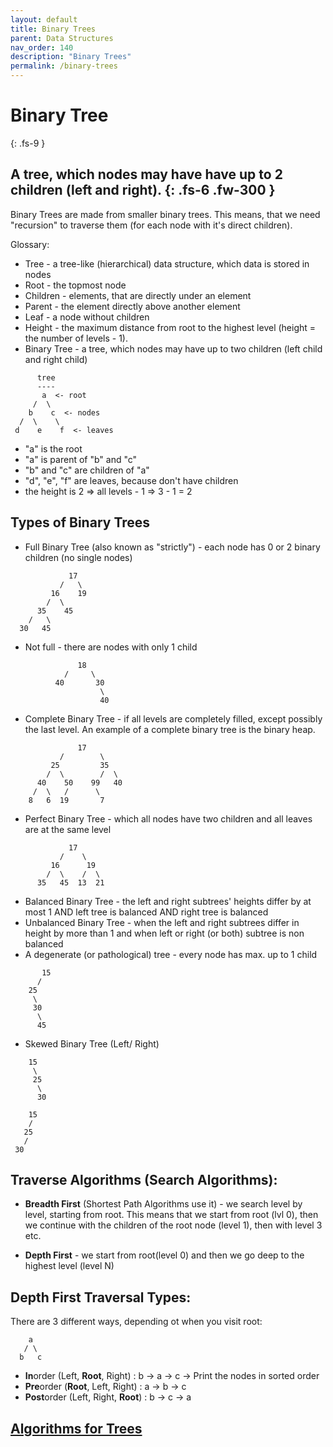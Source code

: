 ```yaml
---
layout: default
title: Binary Trees
parent: Data Structures
nav_order: 140
description: "Binary Trees"
permalink: /binary-trees
---
```

# Binary Tree 
{: .fs-9 }

A tree, which nodes may have have up to 2 children (left and right).
{: .fs-6 .fw-300 }
---
Binary Trees are made from smaller binary trees. This means, that we need "recursion" to traverse 
them (for each node with it's direct children).

Glossary:
* Tree - a tree-like (hierarchical) data structure, which data is stored in nodes
* Root - the topmost node
* Children - elements, that are directly under an element
* Parent - the element directly above another element
* Leaf - a node without children
* Height - the maximum distance from root to the highest level (height = the number of levels - 1).
* Binary Tree - a tree, which nodes may have up to two children (left child and right child)
```
      tree
      ----
       a  <- root
     /  \
    b    c  <- nodes
  /  \    \
 d    e    f  <- leaves 
```
* "a" is the root
* "a" is parent of "b" and "c"
* "b" and "c" are children of "a"
* "d", "e", "f" are leaves, because don't have children
* the height is 2 => all levels - 1 => 3 - 1 = 2

## Types of Binary Trees
* Full Binary Tree (also known as "strictly") - each node has 0 or 2 binary children (no single nodes) 
```
             17
           /   \   
         16    19    
        /  \       
      35    45   
    /   \
  30   45
```
* Not full - there are nodes with only 1 child
```
               18
            /     \  
          40       30  
                    \
                    40
```
* Complete Binary Tree - if all levels are completely filled, except possibly the last level. 
An example of a complete binary tree is the binary heap.
```
               17
           /        \  
         25         35  
        /  \        /  \
      40    50    99   40
     /  \   /      \
    8   6  19       7
```
* Perfect Binary Tree - which all nodes have two children and all leaves are at the same level
```
             17
           /    \   
         16      19    
        /  \    /  \    
      35   45  13  21
```

* Balanced Binary Tree - the left and right subtrees' heights differ by at most 1 AND left tree is balanced AND right tree is balanced
* Unbalanced Binary Tree - when the left and right subtrees differ in height by more than 1 and when left or right (or both) subtree is non balanced
* A degenerate (or pathological) tree - every node has max. up to 1 child
```
       15
      /
    25
     \
     30
      \
      45 
```
* Skewed Binary Tree (Left/ Right)
```
    15
     \
     25
      \
      30
```
```
    15
    /
   25
   /
 30
```

## Traverse Algorithms (Search Algorithms):

* **Breadth First** (Shortest Path Algorithms use it) - we search level by level, starting from root.
This means that we start from root (lvl 0), then we continue with the children of the root node (level 1), then with 
level 3 etc.

* **Depth First** - we start from root(level 0) and then we go deep to the highest level (level N)

## Depth First Traversal Types:
There are 3 different ways, depending ot when you visit root:
```
    a
   / \
  b   c
```
* **In**order (Left, **Root**, Right) : b -> a -> c -> Print the nodes in sorted order
* **Pre**order (**Root**, Left, Right) : a -> b -> c
* **Post**order (Left, Right, **Root**) : b -> c -> a

## [Algorithms for Trees](https://iretha.github.io/data-structures-and-algorithms/trees-algorithms)

